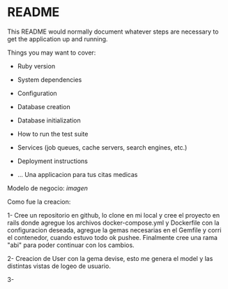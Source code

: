 # README

This README would normally document whatever steps are necessary to get the
application up and running.

Things you may want to cover:

* Ruby version

* System dependencies

* Configuration

* Database creation

* Database initialization

* How to run the test suite

* Services (job queues, cache servers, search engines, etc.)

* Deployment instructions

* ...
Una applicacion para tus citas medicas

Modelo de negocio: *imagen*

Como fue la creacion:

1- Cree un repositorio en github, lo clone en mi local y cree el proyecto en rails donde agregue los archivos docker-compose.yml y Dockerfile con la configuracion deseada, agregue la gemas necesarias en el Gemfile y corri el contenedor, cuando estuvo todo ok pushee. Finalmente cree una rama "abi" para poder continuar con los cambios.

2-  Creacion de User con la gema devise, esto me genera el model y las distintas vistas de logeo de usuario.

3-